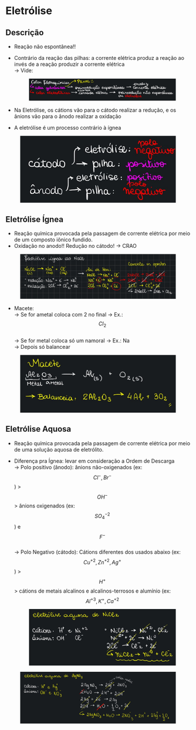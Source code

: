 # Eletrólise

## Descrição

* Reação não espontânea!!
*   Contrário da reação das pilhas: a corrente elétrica produz a reação ao invés de a reação produzir a corrente elétrica \
    \-> Vide:&#x20;

    <figure><img src="../.gitbook/assets/image (8).png" alt=""><figcaption></figcaption></figure>
* Na Eletrólise, os cátions vão para o cátodo realizar a redução, e os ânions vão para o ânodo realizar a oxidação
* A eletrólise é um processo contrário à ígnea

<figure><img src="../.gitbook/assets/image (2) (1) (1).png" alt="" width="491"><figcaption></figcaption></figure>

## Eletrólise Ígnea&#x20;

* Reação química provocada pela passagem de corrente elétrica por meio de um composto iônico fundido.
* Oxidação no anodo!! Redução no cátodo! -> CRAO

<figure><img src="../.gitbook/assets/image (3).png" alt=""><figcaption></figcaption></figure>

* Macete: \
  \-> Se for ametal coloca com 2 no final -> Ex.: $$Cl_2$$ \
  \-> Se for metal coloca só um namoral -> Ex.: Na \
  \-> Depois só balancear

<figure><img src="../.gitbook/assets/image (2) (1) (1) (1) (1).png" alt="" width="563"><figcaption></figcaption></figure>

## Eletrólise Aquosa

* Reação química provocada pela passagem de corrente elétrica por meio de uma solução aquosa de eletrólito.
*   Diferença pra Ígnea: levar em consideração a Ordem de Descarga \
    \-> Polo positivo (ânodo): ânions não-oxigenados (ex: $$Cl^{-}, Br^{-}$$) > $$OH^{-}$$ > ânions oxigenados (ex: $$SO^{-2}_4$$) e $$F^{-}$$ \
    \-> Polo Negativo (cátodo): Cátions diferentes dos usados abaixo (ex: $$Cu^{+2}, Zn^{+2}, Ag^{+}$$) > $$H^{+}$$ > cátions de metais alcalinos e alcalinos-terrosos e alumínio (ex: $$Al^{+3}, K^{+}, Ca^{+2}$$



    <figure><img src="../.gitbook/assets/image (1) (1) (1) (1).png" alt=""><figcaption></figcaption></figure>

<figure><img src="../.gitbook/assets/image (2) (1) (1) (1).png" alt=""><figcaption></figcaption></figure>
